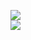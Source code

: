 [![](https://img.shields.io/badge/Made%20With-Github%20Spray-lightgrey.svg?style=for-the-badge&logo=github)](https://github.com/Annihil/github-spray#2140)  
[![](https://i.imgur.com/2DrTn0Z.gif)](https://github.com/Annihil/github-spray)